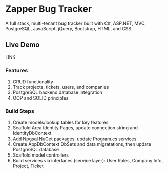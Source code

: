 # Zapper Bug Tracker

 A full stack, multi-tenant bug tracker built with C#, ASP.NET, MVC, PostgreSQL, JavaScript, jQuery, Bootstrap, HTML, and CSS.  

 ## Live Demo

 LINK  

 ### Features

 1. CRUD functionality  
 2. Track projects, tickets, users, and companies  
 2. PostgreSQL backend database integration  
 3. OOP and SOLID principles  

 ### Build Steps

 1. Create models/lookup tables for key features  
 2. Scaffold Area Identity Pages, update connection string and IdentityDbContext  
 3. Add Npgsql NuGet packages, update Program.cs services  
 4. Create AppDbContext DbSets and data migratations, then update PostgreSQL database  
 5. Scaffold model controllers  
 6. Build services via interfaces (service layer): User Roles, Company Info, Project, Ticket  

